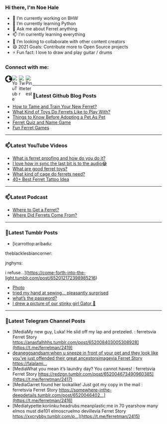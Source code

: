 ### Hi there, I'm Noe Hale

- 🔭 I’m currently working on BHW
- 🌱 I’m currently learning Python
- 💬 Ask me about Ferret anything
- 📫 I’m currently learning everything
- 🔭 I’m looking to collaborate with other content creators
- 😄 2021 Goals: Contribute more to Open Source projects
- ⚡ Fun fact: I love to draw and play guitar / drums

### Connect with me:

[<img align="left" alt="ferretvoice.com" width="22px" src="https://raw.githubusercontent.com/iconic/open-iconic/master/svg/globe.svg" />](https://ferretvoice.com)
[<img align="left" alt="YouTube" width="22px" src="https://cdn.jsdelivr.net/npm/simple-icons@v3/icons/youtube.svg" />](https://www.youtube.com/channel/UCk665XTfaMLVwFVWUmgnDiw)
[<img align="left" alt="Twitter" width="22px" src="https://cdn.jsdelivr.net/npm/simple-icons@v3/icons/twitter.svg" />](https://twitter.com/voiceferret)
[<img align="left" alt="Pinterest" width="22px" src="https://cdn.jsdelivr.net/npm/simple-icons@v3/icons/pinterest.svg" />](https://www.pinterest.com/voiceferret/)

<br />

---
### 🔭Latest Github Blog Posts
<!-- GITHUB:START -->
- [How to Tame and Train Your New Ferret?](http://noehale.github.io/how-to-tame-and-train-your-new-ferret/)
- [What Kind of Toys Do Ferrets Like to Play With?](http://noehale.github.io/what-kind-of-toys-do-ferrets-like-to-play-with/)
- [Things to Know Before Adopting a Pet As Pet](http://noehale.github.io/things-to-know-before-adopting-a-pet-as-pet/)
- [Ferret Quiz and Name Game](http://noehale.github.io/ferret-quiz/)
- [Fun Ferret Games](http://noehale.github.io/fun-ferret-games/)
<!-- GITHUB:END -->
---
### 📫Latest YouTube Videos

<!-- YOUTUBE:START -->
- [What is ferret proofing and how do you do it?](https://www.youtube.com/watch?v=81Syh_DJBQQ)
- [I love how in sync the last bit is to the audio😂](https://www.youtube.com/watch?v=WHBeGHwSlGY)
- [What are good ferret toys?](https://www.youtube.com/watch?v=tPxRilBzc0s)
- [What kind of cage do ferrets need?](https://www.youtube.com/watch?v=xzz6hC3sR5A)
- [40+ Best Ferret Tattoo Idea](https://www.youtube.com/watch?v=KIKqduR6Xcs)
<!-- YOUTUBE:END -->

---
### 📫Latest Podcast

<!-- PODCAST:START -->
- [Where to Get a Ferret?](https://anchor.fm/ferretvoice/episodes/Where-to-Get-a-Ferret-erurfu)
- [Where Did Ferrets Come From?](https://anchor.fm/ferretvoice/episodes/Where-Did-Ferrets-Come-From-eruq8g)
<!-- PODCAST:END -->
---
### 📝Latest Tumblr Posts

<!-- TUMBLR:START -->
- [icarrottop:aribadu:

theblacklesbiancorner:

jnghyns:

i refuse...](https://come-forth-into-the-light.tumblr.com/post/652012172398985216)
- [Photo](https://come-forth-into-the-light.tumblr.com/post/651989521636999168)
- [tried my hand at sewing… pleasantly surprised](https://come-forth-into-the-light.tumblr.com/post/647980599933648896)
- [what’s the password?](https://come-forth-into-the-light.tumblr.com/post/647935285514125312)
- [I drew a picture of our stinky girl Gator 🐊](https://come-forth-into-the-light.tumblr.com/post/647912710478168064)
<!-- TUMBLR:END -->
---
### 📝Latest Telegram Channel Posts

<!-- TELEGRAM:START -->
- [MediaMy new guy, Luka! He slid off my lap and pretzeled. : ferretsvia Ferret Story https://anasfalhhhs.tumblr.com/post/652008403005308928](https://t.me/ferretman/2419)
- [deaneggsandsam:when u sneeze in front of your pet and they look like you’ve just offended their great ancestorsimagevia Ferret Story https://falalami...](https://t.me/ferretman/2418)
- [MediaWhat you mean it’s laundry day? You cannot haves! : ferretsvia Ferret Story https://redzgn.tumblr.com/post/652004673490960385](https://t.me/ferretman/2417)
- [MediaGarret found her lookalike! Just got my copy in the mail : ferretsvia Ferret Story https://somewhere-inthe-deepdetails.tumblr.com/post/6520046402...](https://t.me/ferretman/2416)
- [Mediatypette:koriinku:headrubs:meanplastic:me in 70 yearshow many elmos must die101 elmoscruelmo devillevia Ferret Story https://xxcrybby.tumblr.com/p...](https://t.me/ferretman/2415)
<!-- TELEGRAM:END -->
